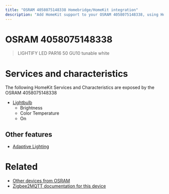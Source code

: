 ```yaml
---
title: "OSRAM 4058075148338 Homebridge/HomeKit integration"
description: "Add HomeKit support to your OSRAM 4058075148338, using Homebridge, Zigbee2MQTT and homebridge-z2m."
---
```

<!---
This file has been GENERATED using src/docgen/docgen.ts
DO NOT EDIT THIS FILE MANUALLY!
-->
# OSRAM 4058075148338
> LIGHTIFY LED PAR16 50 GU10 tunable white


# Services and characteristics
The following HomeKit Services and Characteristics are exposed by
the OSRAM 4058075148338

* [Lightbulb](../../light.md)
  * Brightness
  * Color Temperature
  * On

## Other features
* [Adaptive Lighting](../../light.md)

# Related
* [Other devices from OSRAM](../index.md#osram)
* [Zigbee2MQTT documentation for this device](https://www.zigbee2mqtt.io/devices/4058075148338.html)
